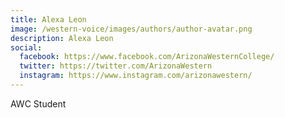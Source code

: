 ```yaml
---
title: Alexa Leon
image: /western-voice/images/authors/author-avatar.png
description: Alexa Leon
social:
  facebook: https://www.facebook.com/ArizonaWesternCollege/
  twitter: https://twitter.com/ArizonaWestern
  instagram: https://www.instagram.com/arizonawestern/
---
```


AWC Student